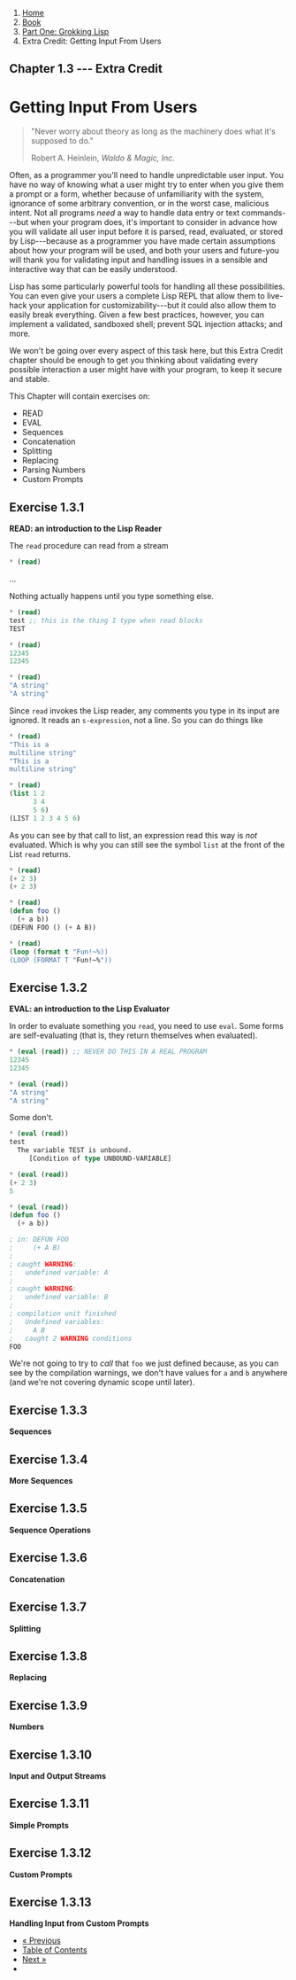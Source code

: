 <ol class="breadcrumb">
  <li><a href="/">Home</a></li>
  <li><a href="/book/">Book</a></li>
  <li><a href="/book/1-0-0-overview/">Part One: Grokking Lisp</a></li>
  <li class="active">Extra Credit: Getting Input From Users</li>
</ol>

## Chapter 1.3 --- Extra Credit

# Getting Input From Users

> "Never worry about theory as long as the machinery does what it's supposed to do."
> <footer>Robert A. Heinlein, <em>Waldo &amp; Magic, Inc.</em></footer>

Often, as a programmer you'll need to handle unpredictable user input. You have no way of knowing what a user might try to enter when you give them a prompt or a form, whether because of unfamiliarity with the system, ignorance of some arbitrary convention, or in the worst case, malicious intent.  Not all programs *need* a way to handle data entry or text commands---but when your program does, it's important to consider in advance how you will validate all user input before it is parsed, read, evaluated, or stored by Lisp---because as a programmer you have made certain assumptions about how your program will be used, and both your users and future-you will thank you for validating input and handling issues in a sensible and interactive way that can be easily understood.

Lisp has some particularly powerful tools for handling all these possibilities.  You can even give your users a complete Lisp REPL that allow them to live-hack your application for customizability---but it could also allow them to easily break everything.  Given a few best practices, however, you can implement a validated, sandboxed shell; prevent SQL injection attacks; and more.

We won't be going over every aspect of this task here, but this Extra Credit chapter should be enough to get you thinking about validating every possible interaction a user might have with your program, to keep it secure and stable.

This Chapter will contain exercises on:

* READ
* EVAL
* Sequences
* Concatenation
* Splitting
* Replacing
* Parsing Numbers
* Custom Prompts

## Exercise 1.3.1

**READ: an introduction to the Lisp Reader**

The `read` procedure can read from a stream

```lisp
* (read)
```

...

Nothing actually happens until you type something else.


```lisp
* (read)
test ;; this is the thing I type when read blocks
TEST

* (read)
12345
12345

* (read)
"A string"
"A string"
```

Since `read` invokes the Lisp reader, any comments you type in its input are ignored. It reads an `s-expression`, not a line. So you can do things like

```lisp
* (read)
"This is a
multiline string"
"This is a
multiline string"

* (read)
(list 1 2
      3 4
	  5 6)
(LIST 1 2 3 4 5 6)
```

As you can see by that call to list, an expression read this way is *not* evaluated. Which is why you can still see the symbol `list` at the front of the List `read` returns.

```lisp
* (read)
(+ 2 3)
(+ 2 3)

* (read)
(defun foo ()
  (+ a b))
(DEFUN FOO () (+ A B))

* (read)
(loop (format t "Fun!~%))
(LOOP (FORMAT T "Fun!~%"))
```

## Exercise 1.3.2

**EVAL: an introduction to the Lisp Evaluator**

In order to evaluate something you `read`, you need to use `eval`. Some forms are self-evaluating (that is, they return themselves when evaluated).

```lisp
* (eval (read)) ;; NEVER DO THIS IN A REAL PROGRAM
12345
12345

* (eval (read))
"A string"
"A string"
```

Some don't.

```lisp
* (eval (read))
test
  The variable TEST is unbound.
     [Condition of type UNBOUND-VARIABLE]

* (eval (read))
(+ 2 3)
5

* (eval (read))
(defun foo ()
  (+ a b))

; in: DEFUN FOO
;     (+ A B)
; 
; caught WARNING:
;   undefined variable: A
; 
; caught WARNING:
;   undefined variable: B
; 
; compilation unit finished
;   Undefined variables:
;     A B
;   caught 2 WARNING conditions
FOO
```

We're not going to try to *call* that `foo` we just defined because, as you can see by the compilation warnings, we don't have values for `a` and `b` anywhere (and we're not covering dynamic scope until later).

## Exercise 1.3.3

**Sequences**

## Exercise 1.3.4

**More Sequences**

## Exercise 1.3.5

**Sequence Operations**

## Exercise 1.3.6

**Concatenation**

## Exercise 1.3.7

**Splitting**

## Exercise 1.3.8

**Replacing**

## Exercise 1.3.9

**Numbers**

## Exercise 1.3.10

**Input and Output Streams**

## Exercise 1.3.11

**Simple Prompts**

## Exercise 1.3.12

**Custom Prompts**

## Exercise 1.3.13

**Handling Input from Custom Prompts**

<ul class="pager">
  <li class="previous"><a href="/book/1-02-00-input-output/">&laquo; Previous</a></li>
  <li><a href="/book/">Table of Contents</a></li>
  <li class="next"><a href="/book/1-04-0-lists/">Next &raquo;</a><li>
</ul>
